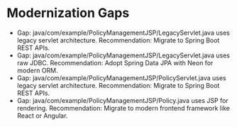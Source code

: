 # Modernization Gaps

- Gap: java/com/example/PolicyManagementJSP/LegacyServlet.java uses legacy servlet architecture. Recommendation: Migrate to Spring Boot REST APIs.
- Gap: java/com/example/PolicyManagementJSP/LegacyServlet.java uses raw JDBC. Recommendation: Adopt Spring Data JPA with Neon for modern ORM.
- Gap: java/com/example/PolicyManagementJSP/PolicyServlet.java uses legacy servlet architecture. Recommendation: Migrate to Spring Boot REST APIs.
- Gap: java/com/example/PolicyManagementJSP/Policy.java uses JSP for rendering. Recommendation: Migrate to modern frontend framework like React or Angular.
